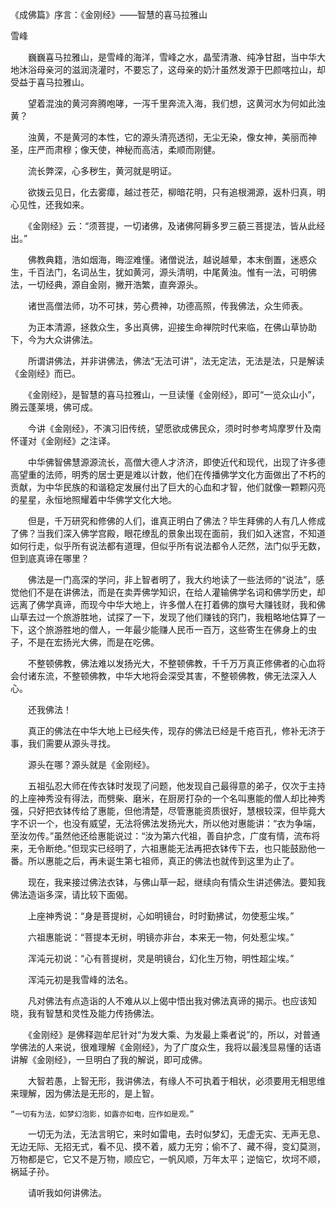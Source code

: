 《成佛篇》序言：《金刚经》——智慧的喜马拉雅山

雪峰


　　巍巍喜马拉雅山，是雪峰的海洋，雪峰之水，晶莹清澈、纯净甘甜，当中华大地沐浴母亲河的滋润浇灌时，不要忘了，这母亲的奶汁虽然发源于巴颜喀拉山，却受益于喜马拉雅山。

　　望着混浊的黄河奔腾咆哮，一泻千里奔流入海，我们想，这黄河水为何如此浊黄？

　　浊黄，不是黄河的本性，它的源头清亮透彻，无尘无染，像女神，美丽而神圣，庄严而肃穆；像天使，神秘而高洁，柔顺而刚健。

　　流长弊深，心多秽生，黄河就是明证。

　　欲拨云见日，化去雾瘴，越过苍茫，柳暗花明，只有追根溯源，返朴归真，明心见性，还我如来。

　　《金刚经》云：“须菩提，一切诸佛，及诸佛阿耨多罗三藐三菩提法，皆从此经出。”

　　佛教典籍，浩如烟海，晦涩难懂。诸僧说法，越说越晕，本末倒置，迷惑众生，千百法门，名词丛生，犹如黄河，源头清明，中尾黄浊。惟有一法，可明佛法，一切经典，源自金刚，撇开浩繁，直奔源头。

　　诸世高僧法师，功不可抹，劳心费神，功德高照，传我佛法，众生师表。

　　为正本清源，拯救众生，多出真佛，迎接生命禅院时代来临，在佛山草协助下，今为大众讲佛法。

　　所谓讲佛法，并非讲佛法，佛法“无法可讲”，法无定法，无法是法，只是解读《金刚经》而已。

　　《金刚经》，是智慧的喜马拉雅山，一旦读懂《金刚经》，即可“一览众山小”，腾云蓬莱境，佛可成。

　　今讲《金刚经》，不演习旧传统，望愿欲成佛民众，须时时参考鸠摩罗什及南怀谨对《金刚经》之注译。

　　中华佛智佛慧源源流长，高僧大德人才济济，即使近代和现代，出现了许多德高望重的法师，明秀的居士更是难以计数，他们在传播佛学文化方面做出了不朽的贡献，为中华民族的和谐稳定发展付出了巨大的心血和才智，他们就像一颗颗闪亮的星星，永恒地照耀着中华佛学文化大地。

　　但是，千万研究和修佛的人们，谁真正明白了佛法？毕生拜佛的人有几人修成了佛？当我们深入佛学宫殿，眼花缭乱的景象出现在面前，我们如入迷宫，不知道如何行走，似乎所有说法都有道理，但似乎所有说法都令人茫然，法门似乎无数，但到底真谛在哪里？

　　佛法是一门高深的学问，非上智者明了，我大约地读了一些法师的“说法”，感觉他们不是在讲佛法，而是在卖弄佛学知识，在给人灌输佛学名词和佛学历史，却远离了佛学真谛，而现今中华大地上，许多僧人在打着佛的旗号大赚钱财，我和佛山草去过一个旅游胜地，试探了一下，发现了他们赚钱的窍门，我粗略地估算了一下，这个旅游胜地的僧人，一年最少能赚人民币一百万，这些寄生在佛身上的虫子，不是在宏扬光大佛，而是在吃佛。

　　不整顿佛教，佛法难以发扬光大，不整顿佛教，千千万万真正修佛者的心血将会付诸东流，不整顿佛教，中华大地将会深受其害，不整顿佛教，佛无法深入人心。

　　还我佛法！

　　真正的佛法在中华大地上已经失传，现存的佛法已经是千疮百孔，修补无济于事，我们需要从源头寻找。

　　源头在哪？源头就是《金刚经》。

　　五祖弘忍大师在传衣钵时发现了问题，他发现自己最得意的弟子，仅次于主持的上座神秀没有得法，而劈柴、磨米，在厨房打杂的一个名叫惠能的僧人却比神秀强，只好把衣钵传给了惠能，但他清楚，尽管惠能资质很好，慧根较深，但毕竟大字不识一个，也没有威望，无法将佛法发扬光大，所以他对惠能讲：“衣为争端，至汝勿传。”虽然他还给惠能说过：“汝为第六代祖，善自护念，广度有情，流布将来，无令断绝。”但现实已经明了，六祖惠能无法再把衣钵传下去，也只能鼓励他一番。所以惠能之后，再未诞生第七祖师，真正的佛法也就传到这里为止了。

　　现在，我来接过佛法衣钵，与佛山草一起，继续向有情众生讲述佛法。要知我佛法造诣多深，请比较下面偈。

　　上座神秀说：“身是菩提树，心如明镜台，时时勤拂试，勿使惹尘埃。”

　　六祖惠能说：“菩提本无树，明镜亦非台，本来无一物，何处惹尘埃。”

　　浑沌元初说：“心有菩提树，灵是明镜台，幻化生万物，明性超尘埃。”

　　浑沌元初是我雪峰的法名。

　　凡对佛法有点造诣的人不难从以上偈中悟出我对佛法真谛的揭示。也应该知晓，我有智慧和灵性及能力传扬佛法。

　　《金刚经》是佛释迦牟尼针对“为发大乘、为发最上乘者说”的，所以，对普通学佛法的人来说，很难理解《金刚经》，为了广度众生，我将以最浅显易懂的话语讲解《金刚经》，一旦明白了我的解说，即可成佛。

　　大智若愚，上智无形，我讲佛法，有缘人不可执着于相状，必须要用无相思维来理解，因为佛法是无形的，是上智。

    “一切有为法，如梦幻泡影，如露亦如电，应作如是观。”

　　一切无为法，无法言明它，来时如雷电，去时似梦幻，无虚无实、无声无息、无边无际、无招无式，看不见、摸不着，威力无穷；偷不了、藏不得，变幻莫测，万物都是它，它又不是万物，顺应它，一帆风顺，万年太平；逆恼它，坎坷不顺，祸延子孙。

　　请听我如何讲佛法。



